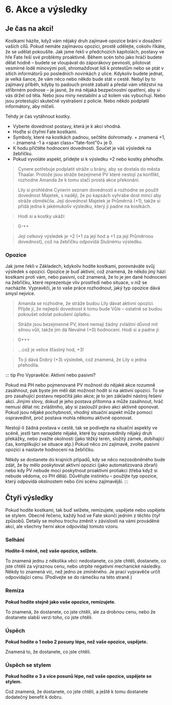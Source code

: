 # 6. Akce a výsledky

## Je čas na akci!

Kostkami házíte, když vám nějaký druh zajímavé opozice brání v dosažení vašich cílů. Pokud nemáte zajímavou opozici, prostě udělejte, cokoliv říkáte, že se udělat pokoušíte. 
Jak jsme řekli v předchozích kapitolách, postavy ve hře Fate řeší své problémy proaktivně. Během scén toho jako hráči budete dělat hodně – budete se vloupávat do záporákovy pevnosti, pilotovat vesmírné lodě minovými poli, shromažďovat lidi k protestům nebo se ptát v sítích informátorů po posledních novinkách z ulice.
Kdykoliv budete jednat, je velká šance, že vám něco nebo někdo bude stát v cestě. Nebyl by to zajímavý příběh, kdyby to padouch prostě zabalil a předal vám vítězství na stříbrném podnose – je jasné, že má nějaká bezpečnostní opatření, aby si vás držel od těla. Nebo jsou miny nestabilní a už kolem vás vybuchují. Nebo jsou protestující skutečně vystrašení z policie. Nebo někdo podplatil informátory, aby mlčeli.

Tehdy je čas vytáhnout kostky. 

* Vyberte dovednost postavy, která je k akci vhodná.
* Hoďte si čtyřmi Fate kostkami.
* Symboly, které na kostkách padnou, sečtěte dohromady. <span class="fate-font">+</span> znamená +1, <span class="fate-font">-</span> znamená -1 a <span class="fate-font"0+</span> je 0.
* K hodu přičtěte hodnocení dovednosti. Součet je váš výsledek na žebříčku.
* Pokud vyvoláte aspekt, přidejte si k výsledku +2 nebo kostky přehoďte.

> Cynere potřebuje podplatit stráže u brány, aby se dostala do města Thaalar. Protože jsou stráže bezejmené PV které nestojí za konflikt, rozhodne Amanda že k tomu stačí prostá akce překonání.

> Lily si prohlédne Cynerin seznam dovedností a rozhodne se použít dovednost Majetek, s nadějí, že po kapsách vyhrabe dost mincí aby stráže obměkčila. Její dovednost Majetek je Průměrná (+1), takže si přidá jedna k jakémukoliv výsledku, který jí padne na kostkách.

>Hodí si a kostky ukáží:

> <span class="fate-font">0</span><span class="fate-font">-</span><span class="fate-font">+</span><span class="fate-font">+</span> 

> Její celkový výsledek je +2 (+1 za její hod a +1 za její Průměrnou dovednost), což na žebříčku odpovídá Slušnému výsledku.

### Opozice

Jak jsme řekli v Základech, kdykoliv hodíte kostkami, porovnáváte svůj výsledek s opozicí. Opozice je buď aktivní, což znamená, že někdo jiný hází kostkami proti vám, nebo pasivní, což znamená, že to je jen dané hodnocení na žebříčku, které reprezentuje vliv prostředí nebo situace, v níž se nacházíte. Vypravěči, je to vaše práce rozhodnout, jaký typ opozice dává smysl nejvíce.

> Amanda se rozhodne, že stráže budou Lily dávat aktivní opozici. Přijde jí, že nejlepší dovednost k tomu bude Vůle – ostatně se budou pokoušet odolat pokušení úplatku.

> Stráže jsou bezejmenné PV, které nemají žádný zvláštní důvod mít silnou vůli, takže jim dá Nevalné (+0) hodnocení. Hodí si a padne jí:

> <span class="fate-font">0</span><span class="fate-font">+</span><span class="fate-font">+</span><span class="fate-font">+</span> 

> ...což je velice šťastný hod, +3!

> To jí dává Dobrý (+3) výsledek, což znamená, že Lily o jedna přehodila.

::: tip Pro Vypravěče: Aktivní nebo pasivní?

Pokud má PH nebo pojmenované PV možnost do nějaké akce rozumně zasáhnout, pak byste jim měli dát možnost hodit si na aktivní opozici. To se pro zasahující postavu nepočítá jako akce; je to jen základní nástroj řešení akcí. Jinými slovy, dokud je jeho postava přítomna a může zasáhnout, hráč nemusí dělat nic zvláštního, aby si zasloužil právo akci aktivně oponovat. Pokud jsou nějaké pochybnosti, vhodný situační aspekt může pomoci ospravedlnit, proč postava mohla někomu aktivně oponovat.

Nestojí-li žádná postava v cestě, tak se podívejte na situační aspekty ve scéně, jestli tam nenajdete nějaké, které by ospravedlnily nějaký druh překážky, nebo zvažte okolnosti (jako těžký terén, složitý zámek, dobíhající čas, komplikující se situace atp.) Pokud něco zní zajímavě, zvolte pasivní opozici a nastavte hodnocení na žebříčku.

Někdy se dostanete do krajních případů, kdy se něco nezosobněného bude zdát, že by mělo poskytovat aktivní opozici (jako automatizovaná zbraň) nebo kdy PV nebude moci poskytnout proaktivní protiakci (třeba když si nebude vědoma, co PH dělá). Důvěřujte instinktu – použijte typ opozice, který odpovídá okolnostem nebo činí scénu zajímavější.
:::


## Čtyři výsledky

Pokud hodíte kostkami, tak buď selžete, remízujete, uspějete nebo uspějete se stylem.
Obecně řečeno, každý hod ve Fate skončí jedním z těchto čtyř způsobů. Detaily se mohou trochu změnit v závislosti na vámi prováděné akci, ale všechny herní akce odpovídají tomuto vzoru.

### Selhání

**Hodíte-li méně, než vaše opozice, selžete.**

To znamená jednu z několika věcí: nedostanete, co jste chtěli, dostanete, co jste chtěli za výraznou cenu, nebo utrpíte negativní mechanické následky. Někdy to znamená víc, než jedno ze zmíněného. Je prací vypravěče určit odpovídající cenu. (Podívejte se do rámečku na této straně.) 

### Remíza 

**Pokud hodíte stejně jako vaše opozice, remízujete.**

To znamená, že dostanete, co jste chtěli, ale za drobnou cenu, nebo že dostanete slabší verzi toho, co jste chtěli.

### Úspěch

**Pokud hodíte o 1 nebo 2 posuny lépe, než vaše opozice, uspějete.**

Znamená to, že dostanete, co jste chtěli.

### Úspěch se stylem

**Pokud hodíte o 3 a více posunů lépe, než vaše opozice, uspějete se stylem.**

Což znamená, že dostanete, co jste chtěli, a ještě k tomu dostanete dodatečný benefit k dobru.





























































